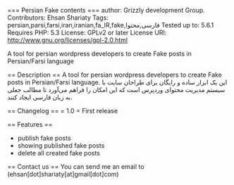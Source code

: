 === Persian Fake contents ===
author: Grizzly development Group.
Contributors: Ehsan Shariaty
Tags: persian,parsi,farsi,iran,iranian,fa_IR,fake,فارسی,محتوا
Tested up to: 5.6.1
Requires PHP: 5.3
License: GPLv2 or later
License URI: http://www.gnu.org/licenses/gpl-2.0.html


A tool for persian wordpress developers to create Fake posts in Persian/Farsi language

== Description ==
A tool for persian wordpress developers to create Fake posts in Persian/Farsi language.
این یک ابزار ساده و رایگان برای طراحان سایت با سیستم مدیریت محتوای وردپرس است که این امکان را فراهم می‌آورد تا مطالب جعلی به زبان فارسی ایجاد کنند.

== Changelog ==
= 1.0 =
	First release
	
== Features ==
- publish fake posts
- showing published fake posts
- delete all created fake posts


== Contact us ==
You can send me an email to (ehsan[dot]shariaty[at]gmail[dot]com)

